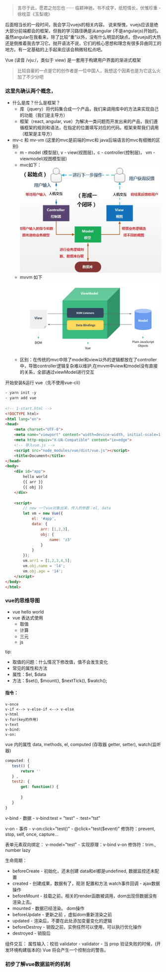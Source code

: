 > 言尽于此，愿君之勿忘也 ······ 临颖神驰，书不成字，纸短情长，伏惟珍重 - 徐枕亚《玉梨魂》

后面相当长的一段时间，我会学习vuejs的相关内容。
说来惭愧，vuejs应该是绝大部分前端都会的框架，但我的学习路径确是从angular (不是angularjs)开始的。
虽然angular在我看来，除了比较“重”以外，没有什么明显的缺点。但vuejs的大热还是倒推着我去学习它。抛开语法不说，它们的核心思想和理念有很多异曲同工的地方。有一定基础的上手起来应该会稍微轻松点吧。

Vue (读音 /vjuː/，类似于 view) 是一套用于构建用户界面的渐进式框架
> 比较自豪的一点是它的创作者是一位中国人，我想这个因素也是为它这么火加了不少分吧

### 这里先确认两个概念，
* 什么是库？什么是框架？
    * 库（jquery）将代码集合成一个产品，我们来调用库中的方法来实现自己的功能（我们是主导方）
    * 框架（react, angular, vue）为解决一类问题而开发出来的产品，我们遵循框架的规则和语法，在指定的位置填写对应的代码。框架来帮我们调用（框架是主导方）
* mv-c 和 mv-vm (这里的mvc是前端的mvc和 java后端语言的mvc有细微的区别)
    * m - model (模型层), v - view(视图层)，c - controller(控制层)， vm - viewmodel(视图模型层)
    * mvc如下：
        ![image](/static/mvc.png)
    * mvvm 如下
        ![image](/static/mvvm.png)
    * 区别：在传统的mvc中除了model和view以外的逻辑都放在了controller中，导致controller逻辑复杂难以维护,在mvvm中view和model没有直接的关系，全部通过viewModel进行交互

开始安装&运行 vue（先不使用vue-cli）
```html
- yarn init -y
- yarn add vue

<!-- 1-start.html -->
<!DOCTYPE html>
<html lang="en">
<head>
    <meta charset="UTF-8">
    <meta name="viewport" content="width=device-width, initial-scale=1.0">
    <meta http-equiv="X-UA-Compatible" content="ie=edge">
    <!-- 导入vue.js -->
    <script src="node_modules/vue/dist/vue.js"></script>
    <title>Document</title>
</head>
<body>
    <div id="app">
        hello world
        {{ arr }}
        {{ obj }}
    </div>

    <script>
        // new 一个vue对象出来，传入的参数：el, data
        let vm = new Vue({
            el: '#app',
            data: {
                arr: [1,2,3],
                obj: {
                    name: 'z3'
                }
            }
        });
        vm.arr1 = [1,2,3,4,5];
        vm.obj.name = 'l4';
        vm.obj.age = '14';
    </script>
</body>
</html>
```

### vue的思维导图
* vue hello world
* vue 表达式使用 
    * 取值
    * 计算
    * 三元
    * js

tip: 
* 取值的问题：什么情况下修改值，值不会发生变化
* 常见的属性和方法
* 属性：$el, $data
* 方法：$set(), $mount(), $nextTick(), $watch();

#### 指令：
```
v-once
v-if <--> v-else-if <--> v-else
v-html
v-for(key的作用)
v-text
v-bind:
v-on:
```

vue 内的属性 data, methods, el, computed (存取器 getter, setter), watch(监听器)

```js
computed: {
   test() {
       return ''
   } ,
   test2: {
       get: function() {
           
       }
   }
}
```

v-bind - 数据 - v-bind:test = "test" - :test="tst"

v-on - 事件 - v-on:click="test()" - @click="test($event)"
修饰符：prevent, stop, self, once, capture...

表单元素双向绑定： v-model="test" - 实现原理：v-bind  v-on
修饰符：trim., number lazy

生命周期：
* beforeCreate - 初始化，还未创建 data和el都是undefined, 数据监控还未配置
* created - 创建成果，数据有了，观测 配置和方法 watch事件回调 - ajax数据操作
* beforeMount - 挂载之前，相关的render函数被调用，dom出现但数据没有渲染上去。
* mounted - 数据已经渲染。 dom操作
* beforeUpdate - 更新之前 ，虚拟dom重新渲染之前
* updated - 渲染后，不要在此处添加变量变化的逻辑
* beforeDestroy - 销毁之前，实例任然可以使用，可以执行优化操作
* destroyed - 销毁后

组件交互：
属性输入：校验 validator - validator - 当 prop 验证失败的时候，(开发环境构建版本的) Vue 将会产生一个控制台的警告。


### 初步了解vue数据监听的机制











